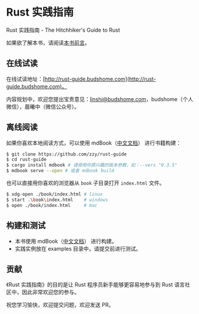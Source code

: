 # Rust 实践指南

Rust 实践指南 - The Hitchhiker's Guide to Rust

如果欲了解本书，请阅读[本书前言](https://rust-guide.budshome.com/1-preface.html)。

## 在线试读

在线试读地址：[http://rust-guide.budshome.com](http://rust-guide.budshome.com)。

内容规划中，欢迎您提出宝贵意见：linshi@budshome.com，budshome（个人微信），晨曦中（微信公众号）。

## 离线阅读

如果你喜欢本地阅读方式，可以使用 mdBook（[中文文档](https://mdbook.budshome.com)） 进行书籍构建：

```bash
$ git clone https://github.com/zzy/rust-guide
$ cd rust-guide
$ cargo install mdbook # 请使用你感兴趣的版本参数，如：--vers "0.3.5"
$ mdbook serve --open # 或者 mdbook build
```

也可以直接用你喜欢的浏览器从 `book` 子目录打开 `index.html` 文件。

```bash
$ xdg-open ./book/index.html # linux
$ start .\book\index.html    # windows
$ open ./book/index.html     # mac
```

## 构建和测试

- 本书使用 mdBook（[中文文档](https://mdbook.budshome.com)） 进行构建。
- 实践实例放在 examples 目录中，请提交前进行测试。

## 贡献

《Rust 实践指南》的目的是让 Rust 程序员新手能够更容易地参与到 Rust 语言社区中，因此非常欢迎您的参与。

祝您学习愉快，欢迎提交问题，欢迎发送 PR。
